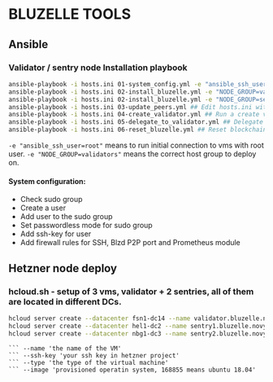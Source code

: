 # BLUZELLE TOOLS

## Ansible 
### Validator / sentry node Installation playbook

```sh
ansible-playbook -i hosts.ini 01-system_config.yml -e "ansible_ssh_user=root" ## Prepare all the inventory
ansible-playbook -i hosts.ini 02-install_bluzelle.yml -e "NODE_GROUP=validator" ## Run the valiator node installation
ansible-playbook -i hosts.ini 02-install_bluzelle.yml -e "NODE_GROUP=sentry" ## Run sentry nodes installation
ansible-playbook -i hosts.ini 03-update_peers.yml ## Edit hosts.ini with node ids from previous step and run to update the blzd config on nodes
ansible-playbook -i hosts.ini 04-create_validator.yml ## Run a create validator command
ansible-playbook -i hosts.ini 05-delegate_to_validator.yml ## Delegate more tokens to the validator
ansible-playbook -i hosts.ini 06-reset_bluzelle.yml ## Reset blockchain data and setup again
```

``` -e "ansible_ssh_user=root" ``` means to run initial connection to vms with root user.
``` -e "NODE_GROUP=validators" ``` means the correct host group to deploy on.

#### System configuration:
* Check sudo group
* Create a user
* Add user to the sudo group
* Set passwordless mode for sudo group
* Add ssh-key for user
* Add firewall rules for SSH, Blzd P2P port and Prometheus module

## Hetzner node deploy 
### hcloud.sh - setup of 3 vms, validator + 2 sentries, all of them are located in different DCs.

```sh
hcloud server create --datacenter fsn1-dc14 --name validator.bluzelle.novy.pw --ssh-key "key-id"  --type cpx31 --image 168855
hcloud server create --datacenter hel1-dc2 --name sentry1.bluzelle.novy.pw --ssh-key "key-id"  --type cpx31 --image 168855
hcloud server create --datacenter nbg1-dc3 --name sentry2.bluzelle.novy.pw --ssh-key "key-id"  --type cpx31 --image 168855
```

``` --datacenter 'select in which datacenter to deploy the node' 
``` --name 'the name of the VM'
``` --ssh-key 'your ssh key in hetzner project'
``` --type 'the type of the virtual machine'
``` --image 'provisioned operatin system, 168855 means ubuntu 18.04'
